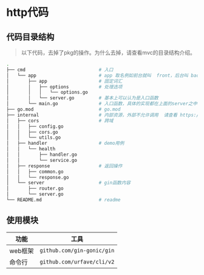 # http代码

## 代码目录结构

> 以下代码，去掉了pkg的操作。为什么去掉，请查看mvc的目录结构介绍。

```bash
.
├── cmd                           # 入口
│   └── app                       # app 取名例如前台就叫  front，后台叫 backend，一个目录一个入口
│       ├── app                   # 固定词汇
│       │   ├── options           # 处理选项
│       │   │   └── options.go
│       │   └── server.go         # 基本上可以认为是入口函数
│       └── main.go               # 入口函数，具体的实现都在上面的server之中
├── go.mod                        # go.mod
├── internal                      # 内部资源，外部不允许调用  请查看 https://golang.org/doc/go1.4#internalpackages
│   ├── cors                      # 跨域
│   │   ├── config.go
│   │   ├── cors.go
│   │   └── utils.go
│   ├── handler                   # demo用例
│   │   └── health
│   │       ├── handler.go
│   │       └── service.go
│   ├── response                  # 返回操作
│   │   ├── common.go
│   │   └── response.go
│   └── server                    # gin函数内容
│       ├── router.go
│       └── server.go
└── README.md                     # readme
```

## 使用模块

|功能|工具|
|---|---|
| web框架 | `github.com/gin-gonic/gin` |
| 命令行 | `github.com/urfave/cli/v2` |


